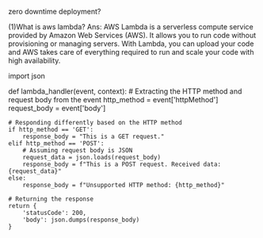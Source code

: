 zero downtime deployment?

(1)What is aws lambda?
Ans:  AWS Lambda is a serverless compute service provided by Amazon Web Services (AWS). It allows you to run code without provisioning or managing servers. With Lambda, you can upload your code and AWS takes care of everything required to run and scale your code with high availability.

import json

def lambda_handler(event, context):
    # Extracting the HTTP method and request body from the event
    http_method = event['httpMethod']
    request_body = event['body']

    # Responding differently based on the HTTP method
    if http_method == 'GET':
        response_body = "This is a GET request."
    elif http_method == 'POST':
        # Assuming request body is JSON
        request_data = json.loads(request_body)
        response_body = f"This is a POST request. Received data: {request_data}"
    else:
        response_body = f"Unsupported HTTP method: {http_method}"

    # Returning the response
    return {
        'statusCode': 200,
        'body': json.dumps(response_body)
    }
